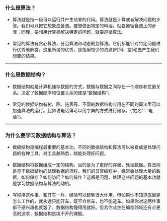 ### 什么是算法？

- 算法就是指一段可以运行并产生结果的代码。算法就是计算或者解决问题的步骤。我们可以把它想象成食谱。要想做出特定的料理，就要遵循食谱上的步骤；同理，要想用计算机解决特定的问题，就要遵循算法。<br><br>
- 常见的算法有贪心算法，分治算法和动态规划算法。它们都能针对特定问题进行优秀地解答。这里所谓的优秀，是指用较少的资源(时间、空间)去产生我们想要的结果。
***
### 什么是数据结构？
- 数据结构就是计算机储存数据的方式，数据与数据之间存在一个顺序和位置关系。决定了数据顺序和位置关系的便是“数据结构”。<br><br>
- 常见的数据结构有树、图、链表等。不同的数据结构应用在不同的算法里可以加速算法的运行。比如说电话簿可以用字典的方式进行储存，{‘姓名’：‘电话’}。
***
### 为什么要学习数据结构与算法？
- 数据结构是编程最重要的基本功。不同的数据结构和算法可以被看成是处理问题的各种工具，对工具越熟悉，越能处理好问题。<br><br>
- 数据结构将数据组成一定的结构，目的是为了更好的存储，处理数据。算法则是基于数据结构的处理数据的流程。我们的日常编程中，经常会处理大量的数据，如何储存？如何访问？如何操作？这都是问题，处理这些问题的基本功就是学习数据结构与算法的动机。<br><br>
- 写程序这件事，和开车一样，经验可以起到很大作用，但如果你不知道底层是怎么工作的，就永远只能开车，既不会修车，也不能造车。如果你对这两件事都不感兴趣也就罢了，数据结构懂得用就好。但若你此生在编程领域还有点更高的追求，数据结构是绕不开的课题。
